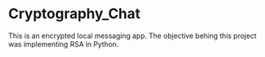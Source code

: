# Cryptography_Chat
This is an encrypted local messaging app. The objective behing this project was implementing RSA in Python.
